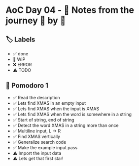 # AoC Day 04 - 📝 Notes from the journey 🍅 by 🍅

## 🏷️ Labels

- ✅ done
- 🚧 WIP
- ❌ ERROR
- ⚠️ TODO

## 🍅 Pomodoro 1
- ✅ Read the description
- ✅ Lets find XMAS in an empty input
- ✅ Lets find XMAS when the input is XMAS
- ✅ Lets find XMAS when the word is somewhere in a string
- ✅ Start of string, end of string
- ✅ Detect the word XMAS in a string more than once
- ✅ Multiline input, L -> R
- ✅ Find XMAS vertically
- ✅ Generalize search code
- ✅ Make the example input pass
- ⚠️ Import the input data
- ⚠️ Lets get that first star!
